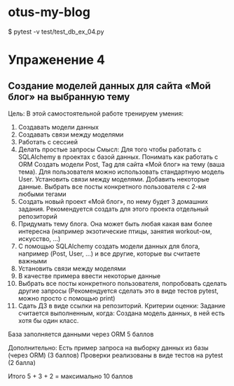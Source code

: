 # otus-my-blog

$ pytest -v test/test_db_ex_04.py

Упраженение 4
=============

Создание моделей данных для сайта «Мой блог» на выбранную тему
--------------------------------------------------------------
Цель: В этой самостоятельной работе тренируем умения:
1. Создавать модели данных
2. Создавать связи между моделями
3. Работать с сессией
4. Делать простые запросы
Смысл:
Для того чтобы работать с SQLAlchemy в проектах с базой данных. Понимать как работать с ORM
Создать модели Post, Tag для сайта «Мой блог» на тему (ваша тема). Для пользователя можно использовать стандартную модель User.
Установить связи между моделями. Добавить некоторые данные.
Выбрать все посты конкретного пользователя с 2-мя любыми тегами
1. Создать новый проект «Мой блог», по нему будет 3 домашних задания. Рекомендуется создать для этого проекта отдельный репозиторий
2. Придумать тему блога. Она может быть любая какая вам более интересна (например экзотические птицы, занятия workout-ом, искусство, ...)
3. С помощью SQLAlchemy создать модели данных для блога, например (Post, User, ...) и все другие, которые вы считаете важными
4. Установить связи между моделями
5. В качестве примера ввести некоторые данные
6. Выбрать все посты конкретного пользователя, попробовать сделать другие запросы (Рекомендуется сделать это в виде тестов pytest, можно просто с помощью print)
7. Сдать ДЗ в виде ссылки на репозиторий.
Критерии оценки: Задание считается выполненным, когда:
Создана модель данных, в ней есть хотя бы один класс.

База заполняется данными через ORM
5 баллов

Дополнительно:
Есть пример запроса на выборку данных из базы (через ORM) (3 баллов)
Проверки реализованы в виде тестов на pytest (2 балла)

Итого 5 + 3 + 2 = максимально 10 баллов 
